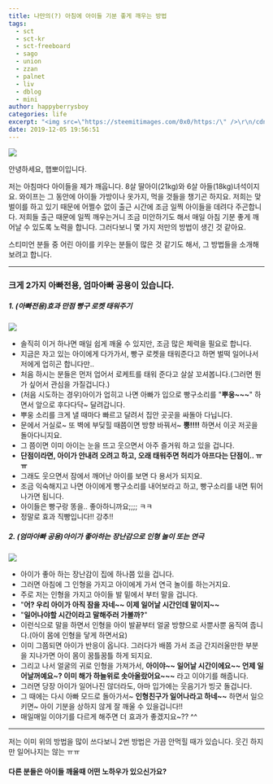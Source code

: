 ```yaml
---
title: 나만의(?) 아침에 아이들 기분 좋게 깨우는 방법
tags:
  - sct
  - sct-kr
  - sct-freeboard
  - sago
  - union
  - zzan
  - palnet
  - liv
  - dblog
  - mini
author: happyberrysboy
categories: life
excerpt: "<img src=\"https://steemitimages.com/0x0/https:/\" />\r\n/cdn.steemitimages.com/DQmeVyCnkva2SjkjT5mk9XPo2BJzbK7szFE1pDqqAHrSBsC/WHALE_TITLE_COLORED_LOW.jpg)  안녕하세요, 햅뽀이입니다.  저는 아침마다 아이들을 제가 깨웁니다. 8살 딸아이(21kg)와 6살 아들(18kg)녀석이지요. 와이프는 그 동안에 아이들 가방이나 옷가지, 먹을 것....."
date: 2019-12-05 19:56:51
---
```


![](https://steemitimages.com/0x0/https://cdn.steemitimages.com/DQmeVyCnkva2SjkjT5mk9XPo2BJzbK7szFE1pDqqAHrSBsC/WHALE_TITLE_COLORED_LOW.jpg)

안녕하세요, 햅뽀이입니다.

저는 아침마다 아이들을 제가 깨웁니다. 8살 딸아이(21kg)와 6살 아들(18kg)녀석이지요. 와이프는 그 동안에 아이들 가방이나 옷가지, 먹을 것들을 챙기곤 하지요. 저희는 맞벌이를 하고 있기 때문에 어쩔수 없이 출근 시간에 조금 일찍 아이들을 데려다 주곤합니다. 저희들 출근 때문에 일찍 깨우는거니 조금 미안하기도 해서 매일 아침 기분 좋게 깨어날 수 있도록 노력을 합니다. 그러다보니 몇 가지 저만의 방법이 생긴 것 같아요. 

스티미언 분들 중 어린 아이를 키우는 분들이 많은 것 같기도 해서, 그 방법들을 소개해 보려고 합니다.

___

### 크게 2가지 아빠전용, 엄마아빠 공용이 있습니다.

##### 1. (아빠전용)효과 만점 빵구 로켓 태워주기
![](https://cdn.steemitimages.com/DQmSZuFHDpSrcGK3igxdiBJWTt7q7NiSmoHX7wLUEkSfQHx/image.png)
- 솔직히 이거 하나면 매일 쉽게 깨울 수 있지만, 조금 많은 체력을 필요로 합니다.
- 지금은 자고 있는 아이에게 다가가서, 빵구 로켓을 태워준다고 하면 벌떡 일어나서 저에게 업히곤 합니다만..
- 처음 하시는 분들은 먼저 업어서 로케트를 태워 준다고 살살 꼬셔봅니다.(그러면 뭔가 싶어서 관심을 가질겁니다.)
- (처음 시도하는 경우)아이가 업히고 나면 아빠가 입으로 빵구소리를 "**뿌웅~~~**" 하면서 앞으로 후다다닥~ 달려갑니다.
- 뿌웅 소리를 크게 낼 때마다 빠르고 달려서 집안 곳곳을 싸돌아 다닙니다.
- 문에서 거실로~ 또 벽에 부딪힐 때쯤이면 방향 바꿔서~ **뿡!!!!** 하면서 이곳 저곳을 돌아다니지요.
- 그 쯤이면 이미 아이는 눈을 뜨고 웃으면서 아주 즐거워 하고 있을 겁니다.
- **단점이라면, 아이가 안내려 오려고 하고, 오래 태워주면 허리가 아프다는 단점이.. ㅠㅠ**
- 그래도 웃으면서 잠에서 깨어난 아이를 보면 다 용서가 되지요.
- 조금 익숙해지고 나면 아이에게 빵구소리를 내어보라고 하고, 빵구소리를 내면 튀어 나가면 됩니다. 
- 아이들은 빵구랑 똥을.. 좋아하니까요;;;; ㅋㅋ
- 정말로 효과 직빵입니다!! 강추!!


##### 2. (엄마아빠 공용)아이가 좋아하는 장난감으로 인형 놀이 또는 연극
![](https://cdn.steemitimages.com/DQmZqhF2yfkskbQevQpD2M7nWmWMpJs1mPc3TUcB63fuBbD/image.png)
- 아이가 좋아 하는 장난감이 집에 하나쯤 있을 겁니다. 
- 그러면 아침에 그 인형을 가지고 아이에게 가서 연극 놀이를 하는거지요.
- 주로 저는 인형을 가지고 아이들 발 밑에서 부터 말을 겁니다.
- "**어? 우리 아이가 아직 잠을 자네~~ 이제 일어날 시간인데 말이지~~**
- "**일어나야할 시간이라고 말해주러 가볼까?**" 
- 이런식으로 말을 하면서 인형을 아이 발끝부터 얼굴 방향으로 사뿐사뿐 움직여 줍니다.(아이 몸에 인형을 닿게 하면서요)
- 이미 그쯤되면 아이가 반응이 옵니다. 그러다가 배쯤 가서 조금 간지러울만한 부분을 지나가면 아이 몸이 꿈틀꿈틀 하게 되지요.
- 그리고 나서 얼굴의 귀로 인형을 가져가서, **아이야~~ 일어날 시간이에요~~ 언제 일어날꺼예요~? 이미 해가 하늘위로 솟아올랐어요~~~** 라고 이야기를 해줍니다.
- 그러면 당장 아이가 일어나진 않더라도, 아마 입가에는 웃음기가 빙긋 돌겁니다. 
- 그 때에는 다시 아빠 모드로 돌아가서~ **인형친구가 일어나라고 하네~~** 하면서 일으키면~ 아이 기분을 상하지 않게 잘 깨울 수 있을겁니다!!
- 매일매일 이야기를 다르게 해주면 더 효과가 좋겠지요~?? ^^


___

저는 이미 위의 방법을 많이 쓰다보니 2번 방법은 가끔 안먹힐 때가 있습니다. 웃긴 하지만 일어나지는 않는 ㅠㅠ
#### 다른 분들은 아이들 깨울때 어떤 노하우가 있으신가요?